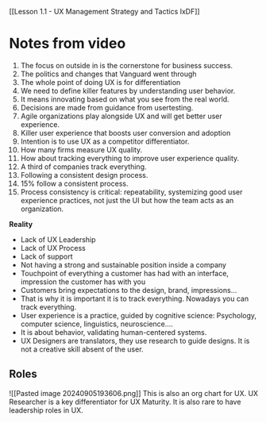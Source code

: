 [[Lesson 1.1 - UX Management Strategy and Tactics  IxDF]]

# Notes from video
1. The focus on outside in is the cornerstone for business success. 
2. The politics and changes that Vanguard went through
3. The whole point of doing UX is for differentiation
4. We need to define killer features by understanding user behavior. 
5. It means innovating based on what you see from the real world.
6. Decisions are made from guidance from usertesting. 
7. Agile organizations play alongside UX and will get better user experience.
8. Killer user experience that boosts user conversion and adoption
9. Intention is to use UX as a competitor differentiator. 
10. How many firms measure UX quality. 
11. How about tracking everything to improve user experience quality. 
12. A third of companies track everything. 
13. Following a consistent design process. 
14. 15% follow a consistent process. 
15. Process consistency is critical: repeatability, systemizing good user experience practices, not just the UI but how the team acts as an organization. 

**Reality**
* Lack of UX Leadership
* Lack of UX Process
* Lack of support
* Not having a strong and sustainable position inside a company
* Touchpoint of everything a customer has had with an interface, impression the customer has with you
* Customers bring expectations to the design, brand, impressions... 
* That is why it is important it is to track everything. Nowadays you can track everything. 
* User experience is a practice, guided by cognitive science: Psychology, computer science, linguistics, neuroscience.... 
* It is about behavior, validating human-centered systems. 
* UX Designers are translators, they use research to guide designs. It is not a creative skill absent of the user. 

## Roles

![[Pasted image 20240905193606.png]]
This is also an org chart for UX. 
UX Researcher is a key differentiator for UX Maturity. 
It is also rare to have leadership roles in UX. 